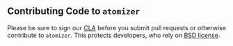Contributing Code to `atomizer`
---------------------------------------------

Please be sure to sign our [CLA][] before you submit pull requests or otherwise contribute to `atomizer`. This protects developers, who rely on [BSD license][].

[BSD license]: https://github.com/acss-io/atomizer/blob/master/LICENSE.md
[CLA]: https://yahoocla.herokuapp.com/

